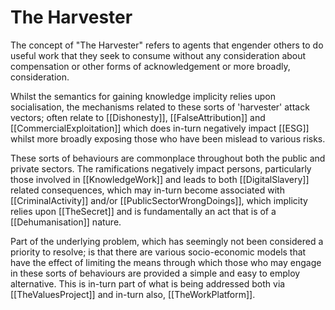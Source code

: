 # The Harvester

The concept of "The Harvester" refers to agents that engender others to do useful work that they seek to consume without any consideration about compensation or other forms of acknowledgement or more broadly, consideration.  

Whilst the semantics for gaining knowledge implicity relies upon socialisation, the mechanisms related to these sorts of 'harvester' attack vectors; often relate to [[Dishonesty]], [[FalseAttribution]] and [[CommercialExploitation]] which does in-turn negatively impact [[ESG]] whilst more broadly exposing those who have been mislead to various risks. 

These sorts of behaviours are commonplace throughout both the public and private sectors.  The ramifications negatively impact persons, particularly those involved in [[KnowledgeWork]] and leads to both [[DigitalSlavery]] related consequences, which may in-turn become associated with [[CriminalActivity]] and/or [[PublicSectorWrongDoings]], which implicity relies upon [[TheSecret]] and is fundamentally an act that is of a [[Dehumanisation]] nature.

Part of the underlying problem, which has seemingly not been considered a priority to resolve; is that there are various socio-economic models that have the effect of limiting the means through which those who may engage in these sorts of behaviours are provided a simple and easy to employ alternative.  This is in-turn part of what is being addressed both via [[TheValuesProject]] and in-turn also, [[TheWorkPlatform]].